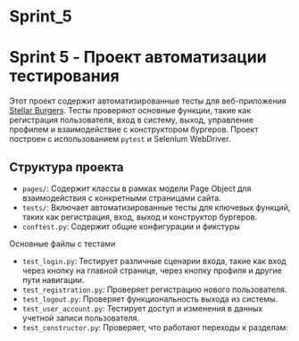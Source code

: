 # Sprint_5
# Sprint 5 - Проект автоматизации тестирования

Этот проект содержит автоматизированные тесты для веб-приложения [Stellar Burgers](https://stellarburgers.nomoreparties.site/). Тесты проверяют основные функции, такие как регистрация пользователя, вход в систему, выход, управление профилем и взаимодействие с конструктором бургеров. Проект построен с использованием `pytest` и Selenium WebDriver.

## Структура проекта

- `pages/`: Содержит классы в рамках модели Page Object для взаимодействия с конкретными страницами сайта.
- `tests/`: Включает автоматизированные тесты для ключевых функций, таких как регистрация, вход, выход и конструктор бургеров.
- `conftest.py`: Содержит общие конфигурации и фикстуры

 Основные файлы с тестами

- `test_login.py`: Тестирует различные сценарии входа, такие как вход через кнопку на главной странице, через кнопку профиля и другие пути навигации.
- `test_registration.py`: Проверяет регистрацию нового пользователя.
- `test_logout.py`: Проверяет функциональность выхода из системы.
- `test_user_account.py`: Тестирует доступ и изменения в данных учетной записи пользователя.
- `test_constructor.py`: Проверяет, что работают переходы к разделам:

